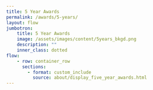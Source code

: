 ```yaml
---
title: 5 Year Awards
permalink: /awards/5-years/
layout: flow
jumbotron:
    title: 5 Year Awards
    image: /assets/images/content/5years_bkgd.png
    description: ""
    inner_class: dotted
flow:
    - row: container_row
      sections:
        - format: custom_include
          source: about/display_five_year_awards.html
---
```

